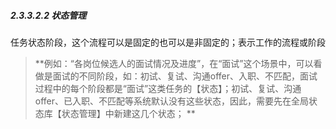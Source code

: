 ##### 2.3.3.2.2 状态管理

任务状态阶段，这个流程可以是固定的也可以是非固定的；表示工作的流程或阶段 

> **例如：“各岗位候选人的面试情况及进度”，在“面试”这个场景中，可以看做是面试的不同阶段，如：初试、复试、沟通offer、入职、不匹配，面试过程中的每个阶段都是“面试”这类任务的【状态】；初试、复试、沟通offer、已入职、不匹配等系统默认没有这些状态，因此，需要先在全局状态库【状态管理】中新建这几个状态；
**